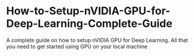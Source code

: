 # How-to-Setup-nVIDIA-GPU-for-Deep-Learning-Complete-Guide
A complete guide on how to setup nVIDIA GPU for Deep Learning. All that you need to get started using GPU on your local machine
